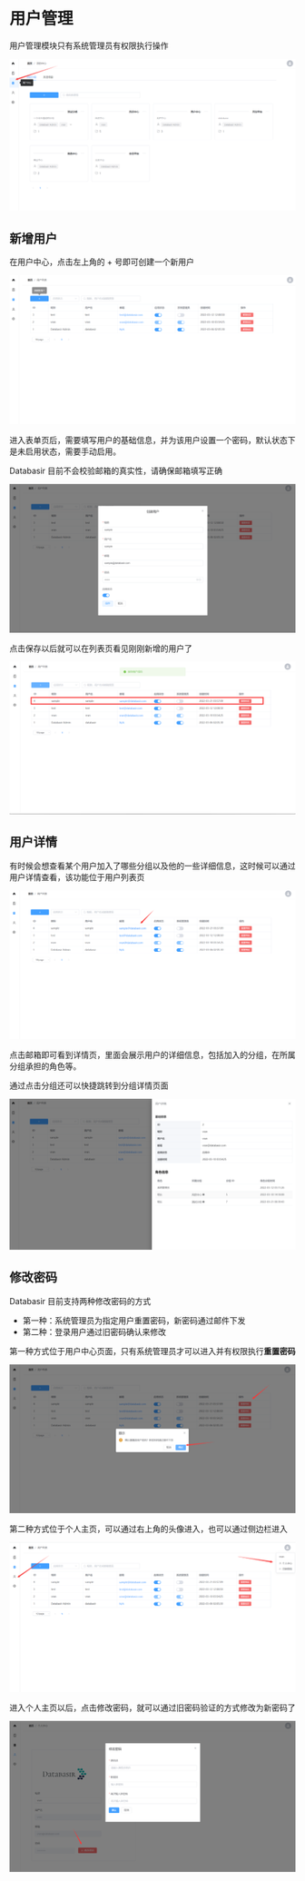 # 用户管理

用户管理模块只有系统管理员有权限执行操作

![](img/user-management.png)



## 新增用户

在用户中心，点击左上角的 + 号即可创建一个新用户

![](img/user-create1.png)

进入表单页后，需要填写用户的基础信息，并为该用户设置一个密码，默认状态下是未启用状态，需要手动启用。

Databasir 目前不会校验邮箱的真实性，请确保邮箱填写正确

![](img/user-create2.png)

点击保存以后就可以在列表页看见刚刚新增的用户了

![](img/user-create3.png)



## 用户详情

有时候会想查看某个用户加入了哪些分组以及他的一些详细信息，这时候可以通过用户详情查看，该功能位于用户列表页

![](img/user-detail1.png)

点击邮箱即可看到详情页，里面会展示用户的详细信息，包括加入的分组，在所属分组承担的角色等。

通过点击分组还可以快捷跳转到分组详情页面

![](img/user-detail2.png)



## 修改密码

Databasir 目前支持两种修改密码的方式

- 第一种：系统管理员为指定用户重置密码，新密码通过邮件下发
- 第二种：登录用户通过旧密码确认来修改

第一种方式位于用户中心页面，只有系统管理员才可以进入并有权限执行**重置密码**

![](img/user-pwd1.png)

第二种方式位于个人主页，可以通过右上角的头像进入，也可以通过侧边栏进入

![](img/user-pwd2.png)

进入个人主页以后，点击修改密码，就可以通过旧密码验证的方式修改为新密码了

![](img/user-pwd3.png)